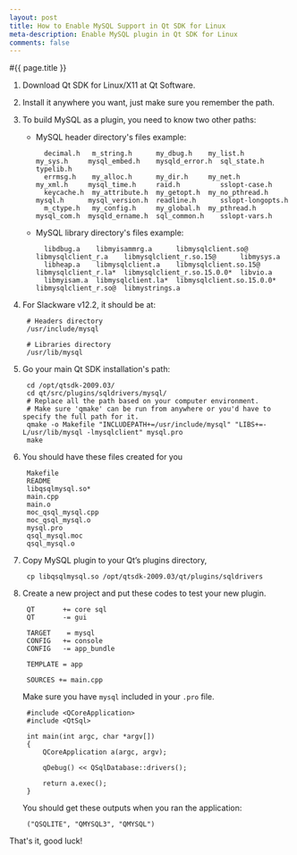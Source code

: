 ```yaml
---
layout: post
title: How to Enable MySQL Support in Qt SDK for Linux
meta-description: Enable MySQL plugin in Qt SDK for Linux
comments: false
---
```


#{{ page.title }}

1. Download Qt SDK for Linux/X11 at Qt Software.

2. Install it anywhere you want, just make sure you remember the path.

3. To build MySQL as a plugin, you need to know two other paths:

	* MySQL header directory's files example:
		
			decimal.h   m_string.h      my_dbug.h    my_list.h        my_sys.h     mysql_embed.h    mysqld_error.h  sql_state.h        typelib.h
			errmsg.h    my_alloc.h      my_dir.h     my_net.h         my_xml.h     mysql_time.h     raid.h          sslopt-case.h
			keycache.h  my_attribute.h  my_getopt.h  my_no_pthread.h  mysql.h      mysql_version.h  readline.h      sslopt-longopts.h
			m_ctype.h   my_config.h     my_global.h  my_pthread.h     mysql_com.h  mysqld_ername.h  sql_common.h    sslopt-vars.h
		
	* MySQL library directory's files example:

			libdbug.a    libmyisammrg.a      libmysqlclient.so@         libmysqlclient_r.a    libmysqlclient_r.so.15@      libmysys.a
			libheap.a    libmysqlclient.a    libmysqlclient.so.15@      libmysqlclient_r.la*  libmysqlclient_r.so.15.0.0*  libvio.a
			libmyisam.a  libmysqlclient.la*  libmysqlclient.so.15.0.0*  libmysqlclient_r.so@  libmystrings.a

4. For Slackware v12.2, it should be at:

		# Headers directory
		/usr/include/mysql  

		# Libraries directory
		/usr/lib/mysql      

5. Go your main Qt SDK installation's path:

		cd /opt/qtsdk-2009.03/
		cd qt/src/plugins/sqldrivers/mysql/
		# Replace all the path based on your computer environment. 
		# Make sure 'qmake' can be run from anywhere or you'd have to specify the full path for it.
		qmake -o Makefile "INCLUDEPATH+=/usr/include/mysql" "LIBS+=-L/usr/lib/mysql -lmysqlclient" mysql.pro
		make

6. You should have these files created for you

		Makefile
		README
		libqsqlmysql.so*
		main.cpp
		main.o
		moc_qsql_mysql.cpp
		moc_qsql_mysql.o
		mysql.pro
		qsql_mysql.moc
		qsql_mysql.o

7. Copy MySQL plugin to your Qt’s plugins directory,

		cp libqsqlmysql.so /opt/qtsdk-2009.03/qt/plugins/sqldrivers

8. Create a new project and put these codes to test your new plugin. 
		
		QT       += core sql
		QT       -= gui
		
		TARGET    = mysql
		CONFIG   += console
		CONFIG   -= app_bundle
			
		TEMPLATE = app
		
		SOURCES += main.cpp

	Make sure you have `mysql` included in your `.pro` file.

		#include <QCoreApplication>
		#include <QtSql>
			
		int main(int argc, char *argv[])
		{
		    QCoreApplication a(argc, argv);
		
		    qDebug() << QSqlDatabase::drivers();
		
		    return a.exec();
		}


	You should get these outputs when you ran the application:

		("QSQLITE", "QMYSQL3", "QMYSQL")

That's it, good luck!